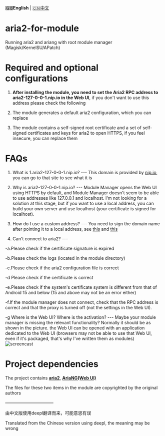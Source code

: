 **🇬🇧English** | [🇨🇳中文](README.md) 

# aria2-for-module
Running aria2 and ariang with root module manager (Magisk/KernelSU/APatch)

# Required and optional configurations
 1. **After installing the module, you need to set the Aria2 RPC address to aria2-127-0-0-1.nip.io in the Web UI**, if you don't want to use this address please check the following
 
2. The module generates a default aria2 configuration, which you can replace
 
3. The module contains a self-signed root certificate and a set of self-signed certificates and keys for aria2 to open HTTPS, if you feel insecure, you can replace them

# FAQs
 1. What is 1.aria2-127-0-0-1.nip.io? --- This domain is provided by [nip.io](nip.io), you can go to that site to see what it is
 
 2. Why is aria2-127-0-0-1.nip.io? --- Module Manager opens the Web UI using HTTPS by default, and Module Manager doesn't seem to be able to use addresses like 127.0.0.1 and localhost. I'm not looking for a solution at this stage, but if you want to use a local address, you can build your own server and use localhost (your certificate is signed for localhost).

 3. How do I use a custom address? --- You need to sign the domain name after pointing it to a local address, see [this](https://blog.csdn.net/xiejianweifdd/article/details/132520188) and [ this](https://www.gworg.com/ssl/832.html)
 
 4. Can't connect to aria2? ---
 
   -a.Please check if the certificate signature is expired
 
   -b.Please check the logs (located in the module directory)
 
   -c.Please check if the aria2 configuration file is correct
 
   -d Please check if the certificate is correct
 
   -e.Please check if the system's certificate system is different from that of Android 15 and below (15 and above may not be an error either)
 
   -f.If the module manager does not connect, check that the RPC address is correct and that the proxy is turned off (not the settings in the Web UI).

   -g  Where is the Web UI? Where is the activation? --- Maybe your module manager is missing the relevant functionality? Normally it should be as shown in the picture. the Web UI can be opened with an application dedicated to the Web UI (browsers may not be able to use that Web UI, even if it's packaged, that's why I've written them as modules)
    ![screencast](https://github.com/user-attachments/assets/a60eb89a-9e08-4839-a221-35eb8897b050)

# Project dependencies
The project contains [**aria2**](https://github.com/aria2/aria2), [**AriaNG(Web UI)**](https://github.com/mayswind/AriaNg)

The files for these two items in the module are copyrighted by the original authors

———————————
 
由中文版使用deepl翻译而来，可能意思有误

Translated from the Chinese version using deepl, the meaning may be wrong
